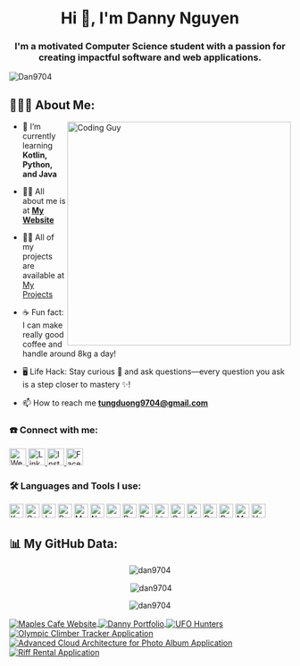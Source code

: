 <h1 align="center">Hi 👋, I'm Danny Nguyen</h1>
<h3 align="center">I'm a motivated Computer Science student with a passion for creating impactful software and web applications.</h3>

<p align="left"> <img src="https://komarev.com/ghpvc/?username=Dan9704&label=Profile%20views&color=0e75b6&style=flat" alt="Dan9704" /> </p>

## 👨🏻‍💻 About Me:

<img align="right" src="https://i.giphy.com/media/v1.Y2lkPTc5MGI3NjExbWlvbTVhcThsamsxbmszdXlucTd1MnEwYTA3YmM5NTJhbTJvc3UwYyZlcD12MV9pbnRlcm5hbF9naWZfYnlfaWQmY3Q9Zw/iIqmM5tTjmpOB9mpbn/giphy.gif" alt="Coding Guy" style="width: 400px;">


- 🌱 I’m currently learning **Kotlin, Python, and Java**

- 🙋‍♂️ All about me is at **[My Website](https://danny-nguyen-portfolio.vercel.app/)**

- 👨‍💻 All of my projects are available at [My Projects](https://github.com/Dan9704?tab=repositories)

- ☕ Fun fact: I can make really good coffee and handle around 8kg a day!

- 🖥️ Life Hack: Stay curious :mag_right: and ask questions—every question you ask is a step closer to mastery :sparkles:!


- 📫 How to reach me **tungduong9704@gmail.com**

<h3 align="left">☎️ Connect with me:</h3>
<p>
 <a href="https://danny-nguyen-portfolio.vercel.app/" target="_blank">
    <img 
      alt="Website" 
      src="https://img.shields.io/badge/Danny.tech-32CD32.svg?&style=for-the-badge&logo=googlechrome&logoColor=white" 
      height="30px" 
    />
</a>



  <a href="https://www.linkedin.com/in/dac-tung-duong-nguyen/" target="_blank">
    <img 
      alt="LinkedIn" 
      src="https://img.shields.io/badge/linkedin-%230077B5.svg?&style=for-the-badge&logo=linkedin&logoColor=white"  
      height="30px" 
    />
  </a>
  <a href="https://www.instagram.com/_tnug_dnoug_/" target="_blank">
    <img 
      alt="Instagram" 
      src="https://img.shields.io/badge/Instagram-E4405F?style=for-the-badge&logo=instagram&logoColor=white"  
      height="30px" 
    />
  </a>
   <a href="https://www.facebook.com/profile.php?id=100041760740329" target="_blank">
    <img 
      alt="Facebook" 
      src="https://img.shields.io/badge/Facebook-1877F2?style=for-the-badge&logo=facebook&logoColor=white"  
      height="30px" 
    />
  </a>
</p>

<h3 align="left">🛠️ Languages and Tools I use:</h3>
<p>
  <img alt="Kotlin" src="https://img.shields.io/badge/Kotlin-0095D5?style=for-the-badge&logo=kotlin&logoColor=white" height="25px"/>
  <img alt="C++" src="https://img.shields.io/badge/C%2B%2B-00599C?style=for-the-badge&logo=c%2B%2B&logoColor=white" height="25px"/>
  <img alt="Javascript" src="https://img.shields.io/badge/JavaScript-323330?style=for-the-badge&logo=javascript&logoColor=F7DF1E"  height="25px"/>
  <img alt="React" src="https://img.shields.io/badge/React-20232A?style=for-the-badge&logo=react&logoColor=61DAFB" height="25px"/>
  <img alt="MongoDB" src="https://img.shields.io/badge/-MongoDB-13aa52?style=flat-square&logo=mongodb&logoColor=white"  height="25px"/>
  <img alt="Nodejs" src="https://img.shields.io/badge/-Nodejs-43853d?style=flat-square&logo=Node.js&logoColor=white"  height="25px"/>
  <img alt="npm" src="https://img.shields.io/badge/NPM-%23000000.svg?style=for-the-badge&logo=npm&logoColor=white" height="25px"/>
  <img alt="Bootstrap" src="https://img.shields.io/badge/Bootstrap-563D7C?style=for-the-badge&logo=bootstrap&logoColor=white" height="25px"/>
  <img alt="Python" src="https://img.shields.io/badge/Python-14354C?style=for-the-badge&logo=python&logoColor=white" height="25px"/>
  <img alt="html5" src="https://img.shields.io/badge/HTML5-E34F26?style=for-the-badge&logo=html5&logoColor=white" height="25px"/>
  <img alt="Css3" src="https://img.shields.io/badge/CSS3-1572B6?style=for-the-badge&logo=css3&logoColor=white" height="25px"/>
  <img alt="Java" src="https://img.shields.io/badge/Java-007396?style=for-the-badge&logo=java&logoColor=white" height="25px"/>
  <img alt="Ruby" src="https://img.shields.io/badge/Ruby-CC342D?style=for-the-badge&logo=ruby&logoColor=white" height="25px"/>
  <img alt="Bootstrap" src="https://img.shields.io/badge/Bootstrap-563D7C?style=for-the-badge&logo=bootstrap&logoColor=white" height="25px"/>
  <img alt="MySQL" src="https://img.shields.io/badge/MySQL-4479A1?style=for-the-badge&logo=mysql&logoColor=white" height="25px"/>
  <img alt="Vue.js" src="https://img.shields.io/badge/Vue.js-4FC08D?style=for-the-badge&logo=vue.js&logoColor=white" height="25px"/>

</p>

## 📊 My GitHub Data:

<p align="center"><img align="center" src="https://github-readme-stats.vercel.app/api/top-langs?username=dan9704&show_icons=true&locale=en&layout=compact" alt="dan9704" /></p>

<p align="center">&nbsp;<img align="center" src="https://github-readme-stats.vercel.app/api?username=dan9704&show_icons=true&locale=en" alt="dan9704" /></p>

<p align="center"><img align="center" src="https://github-readme-streak-stats.herokuapp.com/?user=dan9704&" alt="dan9704" /></p>

<a href="https://github.com/Dan9704/Maples-Cafe-Website" >
  <img 
    align="center" 
    src="https://github-readme-stats.anuraghazra1.vercel.app/api/pin/?username=dan9704&repo=Maples-Cafe-Website&theme=merko" 
    alt="Maples Cafe Website"
    style={{ width: "100%", height: "auto", cursor: "pointer" }} 
  />
</a>

<a href="https://github.com/Dan9704/Danny-Portfolio" >
  <img 
    align="center" 
    src="https://github-readme-stats.anuraghazra1.vercel.app/api/pin/?username=dan9704&repo=Danny-Portfolio&theme=synthwave" 
    alt="Danny Portfolio"
    style={{ width: "100%", height: "auto", cursor: "pointer" }}
  />
</a> 
<a href="https://github.com/Dan9704/UFO-Hunters">
  <img
    align="center"
    src="https://github-readme-stats.anuraghazra1.vercel.app/api/pin/?username=dan9704&repo=UFO-Hunters&theme=dracula"
    alt="UFO Hunters"
    style={{ width: "100%", height: "auto", cursor: "pointer" }}
  />
</a>

<a href="https://github.com/Dan9704/Olympic-Climber-Tracker-Application">
  <img
    align="center"
    src="https://github-readme-stats.anuraghazra1.vercel.app/api/pin/?username=dan9704&repo=Olympic-Climber-Tracker-Application&theme=synthwave"
    alt="Olympic Climber Tracker Application"
    style={{ width: "100%", height: "auto", cursor: "pointer" }}
  />
</a>

<a href="https://github.com/Dan9704/Advanced-Cloud-Architecture-for-Photo-Album-Application" >
  <img
    align="center"
    src="https://github-readme-stats.anuraghazra1.vercel.app/api/pin/?username=dan9704&repo=Advanced-Cloud-Architecture-for-Photo-Album-Application&theme=gruvbox"
    alt="Advanced Cloud Architecture for Photo Album Application"
    style={{ width: "100%", height: "auto", cursor: "pointer" }}
  />
</a>

<a href="https://github.com/Dan9704/Riff-Rental-Application">
  <img
    align="center"
    src="https://github-readme-stats.anuraghazra1.vercel.app/api/pin/?username=dan9704&repo=Riff-Rental-Application&theme=radical"
    alt="Riff Rental Application"
    style={{ width: "100%", height: "auto", cursor: "pointer" }}
  />
</a>
